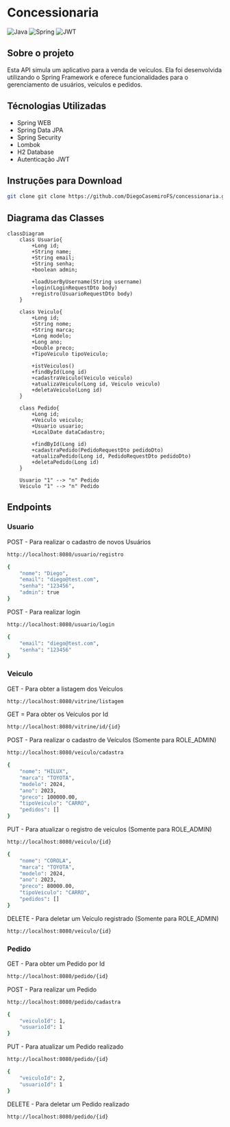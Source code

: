 # Concessionaria
![Java](https://img.shields.io/badge/java-%23ED8B00.svg?style=for-the-badge&logo=openjdk&logoColor=white)
![Spring](https://img.shields.io/badge/spring-%236DB33F.svg?style=for-the-badge&logo=spring&logoColor=white)
![JWT](https://img.shields.io/badge/JWT-black?style=for-the-badge&logo=JSON%20web%20tokens)

## Sobre o projeto

Esta API simula um aplicativo para a venda de veículos. Ela foi desenvolvida utilizando o Spring Framework
e oferece funcionalidades para o gerenciamento de usuários, veículos e pedidos.

## Técnologias Utilizadas

- Spring WEB
- Spring Data JPA
- Spring Security
- Lombok
- H2 Database
- Autenticação JWT

## Instruções para Download

```bash
git clone git clone https://github.com/DiegoCasemiroFS/concessionaria.git
```

## Diagrama das Classes

```mermaid
classDiagram
    class Usuario{
        +Long id;
        +String name;
        +String email;
        +String senha;
        +boolean admin;
        
        +loadUserByUsername(String username)
        +login(LoginRequestDto body)
        +registro(UsuarioRequestDto body)
    }
    
    class Veiculo{
        +Long id;
        +String nome;
        +String marca;
        +Long modelo;
        +Long ano;
        +Double preco;
        +TipoVeiculo tipoVeiculo;
        
        +istVeiculos()
        +findById(Long id)
        +cadastraVeiculo(Veiculo veiculo)
        +atualizaVeiculo(Long id, Veiculo veiculo)
        +deletaVeiculo(Long id)
    }
    
    class Pedido{
        +Long id;
        +Veiculo veiculo;
        +Usuario usuario;
        +LocalDate dataCadastro;
        
        +findById(Long id)
        +cadastraPedido(PedidoRequestDto pedidoDto)
        +atualizaPedido(Long id, PedidoRequestDto pedidoDto)
        +deletaPedido(Long id)
    }
    
    Usuario "1" --> "n" Pedido
    Veiculo "1" --> "n" Pedido
```

## Endpoints

### Usuario

POST - Para realizar o cadastro de novos Usuários
```bash
http://localhost:8080/usuario/registro
```
```bash
{
    "nome": "Diego",
    "email": "diego@test.com",
    "senha": "123456",
    "admin": true
}
```

POST - Para realizar login
```bash
http://localhost:8080/usuario/login
```
```bash
{
    "email": "diego@test.com",
    "senha": "123456"
}
```

### Veiculo 

GET - Para obter a listagem dos Veículos
```bash
http://localhost:8080/vitrine/listagem
```

GET = Para obter os Veículos por Id
```bash
http://localhost:8080/vitrine/id/{id}
```

POST - Para realizar o cadastro de Veículos (Somente para ROLE_ADMIN)
```bash
http://localhost:8080/veiculo/cadastra
```
```bash
{
    "nome": "HILUX",
    "marca": "TOYOTA",
    "modelo": 2024,
    "ano": 2023,
    "preco": 100000.00,
    "tipoVeiculo": "CARRO",
    "pedidos": []
}
```

PUT - Para atualizar o registro de veiculos (Somente para ROLE_ADMIN)
```bash
http://localhost:8080/veiculo/{id}
```
```bash
{
    "nome": "COROLA",
    "marca": "TOYOTA",
    "modelo": 2024,
    "ano": 2023,
    "preco": 80000.00,
    "tipoVeiculo": "CARRO",
    "pedidos": []
}
```

DELETE - Para deletar um Veículo registrado (Somente para ROLE_ADMIN)
```bash
http://localhost:8080/veiculo/{id}
```

### Pedido

GET - Para obter um Pedido por Id
```bash
http://localhost:8080/pedido/{id}
```

POST - Para realizar um Pedido
```bash
http://localhost:8080/pedido/cadastra
```
```bash
{
    "veiculoId": 1,
    "usuarioId": 1
}
```

PUT - Para atualizar um Pedido realizado
```bash
http://localhost:8080/pedido/{id}
```
```bash
{
    "veiculoId": 2,
    "usuarioId": 1
}
```

DELETE - Para deletar um Pedido realizado
```bash
http://localhost:8080/pedido/{id}
```
